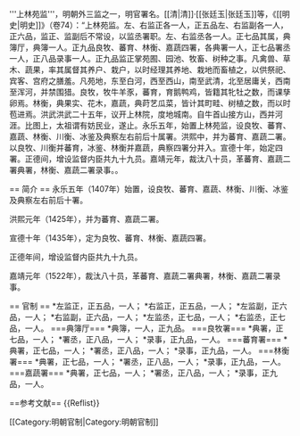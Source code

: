 '''上林苑监'''，明朝外三监之一，明官署名。<ref>[[清|清]]·[[张廷玉|张廷玉]]等，《[[明史|明史]]》（卷74）：“上林苑监。左、右监正各一人，正五品左、右监副各一人，正六品，监正、监副后不常设，以监丞署职。左、右监丞各一人。正七品其属，典簿厅，典簿一人。正九品良牧、蕃育、林衡、嘉蔬四署，各典署一人，正七品署丞一人，正八品录事一人。正九品监正掌苑囿、园池、牧畜、树种之事。凡禽兽、草木、蔬果，率其属督其养户、栽户，以时经理其养地、栽地而畜植之，以供祭祀、宾客、宫府之膳羞。凡苑地，东至白河，西至西山，南至武清，北至居庸关，西南至浑河，并禁围猎。良牧，牧牛羊豕，蕃育，育鹅鸭鸡，皆籍其牝牡之数，而课孳卵焉。林衡，典果实、花木，嘉蔬，典莳艺瓜菜，皆计其町畦、树植之数，而以时苞进焉。洪武洪武二十五年，议开上林院，度地城南。自牛首山接方山，西并河涯。比图上，太祖谓有妨民业，遂止。永乐五年，始置上林苑监，设良牧、蕃育、嘉蔬、林衡、川衡、冰鉴及典察左右前后十属署。洪熙中，并为蕃育、嘉蔬二署。以良牧、川衡并蕃育，冰鉴、林衡并嘉蔬，典察四署分并入。宣德十年，始定四署。正德间，增设监督内臣共九十九员。嘉靖元年，裁汰八十员，革蕃育、嘉蔬二署典署，林衡、嘉蔬二署录事。</ref>。

== 简介 ==
永乐五年（1407年）始置，设良牧、蕃育、嘉蔬、林衡、川衡、冰鉴及典察左右前后十署。

洪熙元年（1425年），并为蕃育、嘉蔬二署。

宣德十年（1435年），定为良牧、蕃育、林衡、嘉蔬四署。

正德年间，增设监督内臣共九十九员。

嘉靖元年（1522年），裁汰八十员，革蕃育、嘉蔬二署典署，林衡、嘉蔬二署录事。

== 官制 ==
*左监正，正五品，一人；
*右监正，正五品，一人；
*左监副，正六品，一人；
*右监副，正六品，一人；
*左监丞，正七品，一人；
*右监丞，正七品，一人。
===典簿厅===
*典簿，一人，正九品。
===良牧署===
*典署，正七品，一人；
*署丞，正八品，一人；
*录事，正九品，一人。
===蕃育署===
*典署，正七品，一人；
*署丞，正八品，一人；
*录事，正九品，一人。
===林衡署===
*典署，正七品，一人；
*署丞，正八品，一人；
*录事，正九品，一人。
===嘉蔬署===
*典署，正七品，一人；
*署丞，正八品，一人；
*录事，正九品，一人。

==参考文献==
{{Reflist}}

[[Category:明朝官制|Category:明朝官制]]